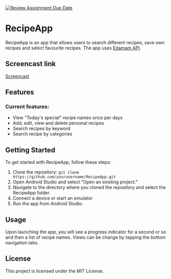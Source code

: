 [![Review Assignment Due Date](https://classroom.github.com/assets/deadline-readme-button-24ddc0f5d75046c5622901739e7c5dd533143b0c8e959d652212380cedb1ea36.svg)](https://classroom.github.com/a/yzg6oRFh)

# RecipeApp
RecipeApp is an app that allows users to search different recipes, save own recipes and select favourite recipes.
The app uses [Edamam API](https://developer.edamam.com/edamam-recipe-api).

## Screencast link
[Screencast](https://www.youtube.com/watch?v=sGlaz2euWks)

## Features
### Current features:
- View "Today's special" recipe names once per days
- Add, edit, view and delete personal recipes
- Search recipes by keyword
- Search recipe by categories

## Getting Started
To get started with RecipeApp, follow these steps:

1. Clone the repository: ```git clone https://github.com/yourusername/RecipeApp.git```
2. Open Android Studio and select "Open an existing project."
3. Navigate to the directory where you cloned the repository and select the RecipeApp folder.
4. Connect a device or start an emulator
5. Run the app from Android Studio.

## Usage
Upon launching the app, you will see a progress indicator for a second or so and then a list of recipe names.
Views can be change by tapping the bottom navigation tabs.

## License
This project is licensed under the MIT License.
